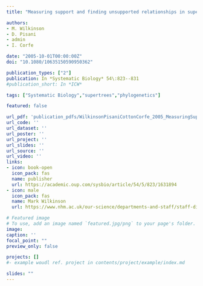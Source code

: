 ```yaml
---
title: "Measuring support and finding unsupported relationships in supertrees"

authors:
- M. Wilkinson
- D. Pisani
- admin
- I. Corfe

date: "2005-10-01T00:00:00Z"
doi: "10.1080/10635150590950362"

publication_types: ["2"]
publication: In *Systematic Biology* 54\:823--831
#publication_short: In *ICW*

tags: ["Systematic Biology","supertrees","phylogenetics"]

featured: false

url_pdf: 'publication_pdfs/WilkinsonPisaniCottonCorfe_2005_MeasuringSupportAndFindingUnsupportedRelationshipsInSupertrees_SystematicBiology.pdf'
url_code: ''
url_dataset: ''
url_poster: ''
url_project: ''
url_slides: ''
url_source: ''
url_video: ''
links:
- icon: book-open
  icon_pack: fas
  name: publisher
  url: https://academic.oup.com/sysbio/article/54/5/823/1631894
- icon: male
  icon_pack: fas
  name: Mark Wilkinson
  url: https://www.nhm.ac.uk/our-science/departments-and-staff/staff-directory/mark-wilkinson.html

# Featured image
# To use, add an image named `featured.jpg/png` to your page's folder.
image:
caption: ''
focal_point: ""
preview_only: false

projects: []
#- example woudl ref. project in contents/project/example/index.md

slides: ""
---
```

